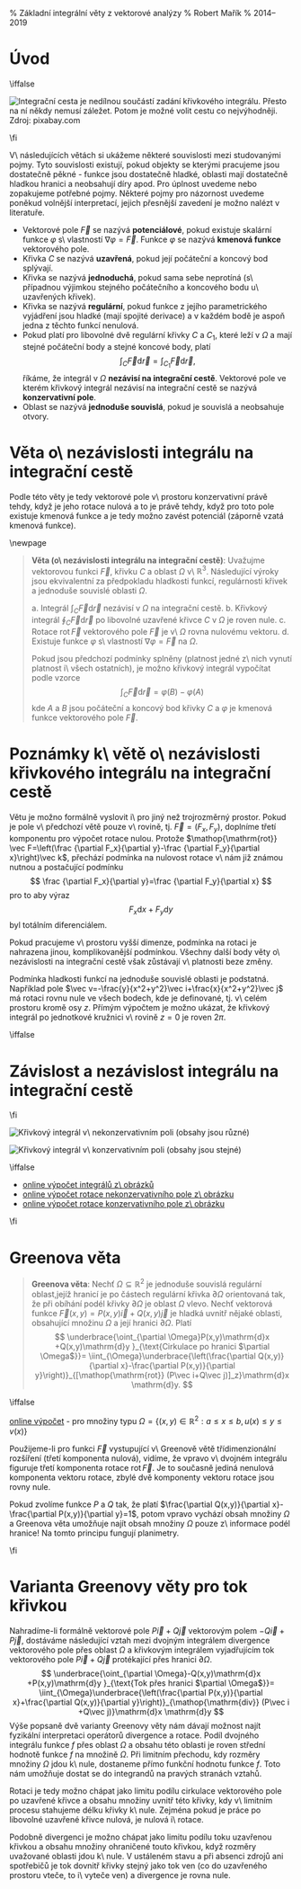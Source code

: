 % Základní integrální věty z vektorové analýzy
% Robert Mařík
% 2014–2019

# Úvod 

\iffalse 

<div class='obtekat'>

![Integrační cesta je nedílnou součástí zadání křivkového integrálu. Přesto na ní někdy nemusí záležet. Potom je možné volit cestu co nejvýhodněji. Zdroj: pixabay.com](cesta.jpg)

</div>

\fi



V\ následujících větách si ukážeme některé souvislosti mezi
studovanými pojmy. Tyto souvislosti existují, pokud objekty se kterými
pracujeme jsou dostatečně pěkné - funkce jsou dostatečně hladké,
oblasti mají dostatečně hladkou hranici a neobsahují díry apod.  Pro
úplnost uvedeme nebo zopakujeme potřebné pojmy. Některé pojmy pro
názornost uvedeme poněkud volnější interpretací, jejich přesnější zavedení je
možno nalézt v literatuře.

* Vektorové pole $\vec F$ se nazývá **potenciálové**, pokud
  existuje skalární funkce $\varphi$ s\ vlastností $\nabla \varphi=\vec
  F$. Funkce $\varphi$ se nazývá **kmenová funkce** vektorového
  pole.
* Křivka $C$ se nazývá **uzavřená**, pokud její počáteční a koncový bod
  splývají.
* Křivka se nazývá **jednoduchá**, pokud sama sebe neprotíná
  (s\ případnou výjimkou stejného počátečního a koncového bodu
  u\ uzavřených křivek).
* Křivka se nazývá **regulární**, pokud funkce z jejího parametrického
  vyjádření jsou hladké (mají spojité derivace) a v každém bodě je
  aspoň jedna z těchto funkcí nenulová.
* Pokud platí pro libovolné dvě regulární křivky $C$ a $C_1$, které leží v
  $\Omega$ a mají stejné počáteční body a stejné koncové body, platí
  $$
  \int_C \vec F\mathrm{d}\vec r=\int_{C_1} \vec F\mathrm{d}\vec r,
  $$
  říkáme, že integrál v $\Omega$ **nezávisí na integrační
  cestě**. Vektorové pole
  ve kterém křivkový integrál nezávisí na integrační cestě se nazývá
  **konzervativní pole**.
* Oblast se nazývá **jednoduše souvislá**, pokud je souvislá a
  neobsahuje otvory.

# Věta o\ nezávislosti integrálu na integrační cestě

Podle této věty je tedy vektorové pole v\ prostoru
konzervativní právě tehdy, když je jeho rotace nulová a to je právě
tehdy, když pro toto pole existuje kmenová funkce a je tedy možno
zavést potenciál (záporně vzatá kmenová funkce).

\newpage

>  **Věta (o\ nezávislosti integrálu na integrační cestě)**:
>  Uvažujme vektorovou funkci $\vec F$, křivku $C$ a oblast $\Omega$ 
>  v\ $\mathbb{R}^3$. Následující výroky jsou ekvivalentní za předpokladu
>  hladkosti funkcí, regulárnosti křivek a jednoduše souvislé oblasti
>  $\Omega$.
>
>  a. Integrál $\int_C \vec F\mathrm{d}\vec r$ nezávisí v $\Omega$ na
>    integrační cestě.
>  b. Křivkový integrál $\oint_C \vec F\mathrm{d}\vec r$ po libovolné
>    uzavřené křivce $C$ v $\Omega$ je roven nule.
>  c. Rotace $\mathop{\mathrm{rot}} \vec F$ vektorového pole $\vec F$ je v\ $\Omega$
>    rovna nulovému vektoru.
>  d. Existuje funkce $\varphi$ s\ vlastností $\nabla\varphi=\vec F$
>    na $\Omega$.
>
>  Pokud jsou předchozí podmínky splněny (platnost jedné z\ nich vynutí
>  platnost i\ všech ostatních), je možno křivkový integrál vypočítat
>  podle vzorce
>  $$
>    \int_C \vec F\mathrm{d}\vec r=\varphi(B)-\varphi(A)
>  $$
>  kde $A$ a $B$ jsou počáteční a koncový bod křivky $C$ a $\varphi$ je
>  kmenová funkce vektorového pole $\vec F$.

# Poznámky k\ větě o\ nezávislosti křivkového integrálu na integrační cestě

Větu je možno formálně vyslovit i\ pro jiný než trojrozměrný
prostor. Pokud je pole v\ předchozí větě pouze v\ rovině, tj. $\vec
F=(F_x, F_y)$, doplníme třetí komponentu pro výpočet rotace
nulou. Protože $\mathop{\mathrm{rot}} \vec F=\left(\frac {\partial F_x}{\partial y}-\frac {\partial F_y}{\partial x}\right)\vec k$, přechází podmínka na nulovost rotace v\ nám již známou nutnou a postačující podmínku 
$$
\frac {\partial F_x}{\partial y}=\frac {\partial F_y}{\partial x}
$$
pro to aby výraz
$$F_x\mathrm{d}x+F_y\mathrm{d}y$$ byl totálním diferenciálem.  

Pokud pracujeme v\ prostoru vyšší dimenze, podmínka na rotaci je
nahrazena jinou, komplikovanější podmínkou. Všechny další body věty 
o\ nezávislosti na integrační cestě však zůstávají v\ platnosti beze
změny.

Podmínka hladkosti funkcí na jednoduše souvislé oblasti je
podstatná. Například pole $\vec v=-\frac{y}{x^2+y^2}\vec
i+\frac{x}{x^2+y^2}\vec j$ má rotaci rovnu nule ve všech bodech, kde
je definované, tj. v\ celém prostoru kromě osy $z$. Přímým výpočtem je
možno ukázat, že křivkový integrál po jednotkové kružnici v\ rovině
$z=0$ je roven $2\pi$.

\iffalse


# Závislost a nezávislost integrálu na integrační cestě


\fi

<div class='sloupce'>

![Křivkový integrál v\ nekonzervativním poli (obsahy jsou různé)](nezavislost_na_ceste_1.png)

![Křivkový integrál v\ konzervativním poli (obsahy jsou stejné)](nezavislost_na_ceste_2.png)

</div>


\iffalse


* [online výpočet integrálů z\ obrázků](https://sagecell.sagemath.org/?z=eJx1kUFOwzAQRfeVeoeRlQgbDK3THcIsEVI2XbALKTKJS6OEJNhOSY7CgbgX4zQVrRCWLHs0_4-fvvfKAL3o-cDdBZvP2qbSAiTQ62FhP4yj_Sa6GjYR4_15PWmjSfurg_63AFTNZ5mQVFw77rDKIkmzxtK2uHQLr7ZFfSy8OlsdtOA2q9Gc6y2UptiXzX54KWqn34yqgLZLDq3gUOJZCnY7nwEuo11nalp379oUmarODDe2e7W0l94ySDRd5sV2S7F07KoV_7UFtvmSC5Ys05Fo2xhYQ1HjTB8Wcvgcjgh213zSnXuvKLnbmXu_iQ_rvGewGd2v0XgLwfNeZ_AgaWh5aFlwt8AWCYFWyumerv27_HgXKWNjUH6eU69dVSqZJCT-_sKMFOHkscnrximSpgeRx41H3AxZswj36gh7MuRGta2uc5oYEvQytAGHYJhO91zUCUaQBiScqOITqnik4n9-aUTn4KE5xON9lKYMnz1JBAkqTScODjutcm1eTPMpn0ynGfsB9VrANw==&lang=sage)
* [online výpočet rotace nekonzervativního pole z\ obrázku](https://sagecell.sagemath.org/?z=eJyNUtFuwiAUfTfxH26MWyHiVn1cwut-YtUGbVESKB1FBxr_fUCbdvFpfaD3cA_3wLnXEU9u9MoMyhx4uGV4PpvPOHJxH1O09u_dt7HI7bcrv99i4p5wng44JRoCTjFHwKfYhxgo5AQ2JK2RVokrp6gSnCP-le-Iw6sBbHbEj2C7C9r4rROqlYL7kl-kREHneDFyvJpiLZJMHSoG7sM9k0kxn8Hzh2BSu-H1pOYxgQm5MZVH3pjKI3E9lXAYcHp9d9Y_6GyVRGaxLA71STR3JsWpqasHFNf6CJ-vFF46KAro71UoZs-6vae_UfdgzOPxL6bRdmQCjcy6qUa15eIlnQrO2NqhYBYNdtHY4-AogX47tuE5M6QGi__mcP_IVmpbBl2rTclFLSuULEntyDGJjgxxqBaiNBJxIiL0JE2F7yHr2lCnNMwKTcN4HLXUhmYHeakz_AscysmD&lang=sage)
* [online výpočet rotace konzervativního pole z\ obrázku](https://sagecell.sagemath.org/?z=eJyNUsGOwiAQvZv4DxOjW4i4Wz1uwnV_YqsN2qIkUBqKLmj89wXatBtPy6HM8F7nwZtxxJM7vTGDMgce7hmez-Yzjlw8xxRt_Adyh93aH3aYuD9xnohOiYaAU8wR8Cn2IQYKOYEtSd9Iq8SNU1QJzhH_zvfE4fWQbPfEj8luHzTxeydUKwX3Jb9KiYLO6WrkeCXFWiSZOlYM3Kd7JZNiPoPXhWBSu-PNpOYxgSlzI5RH3gjlkbiZSjgMOL2-u-gfdLFKIrNYFsf6LJoHk-Lc1NUTilt9gq83CqsOigL6exWK2YtuH2k36hGMeT7_xTTajkygkVk31ai2XKzSX8EZWzsUzKLBLhp7Gxwl0B_HNrwiAzRY_BfD_SNbqW0ZdK02JRe1rFCyJLUjxyQ6MsShWojSSMSJiKknaSp8n7KuDXVKw6zQNIzHSUttaHaU1zrDvy_pxe8=&lang=sage)

<!--

* [online výpočet integrálů z\ obrázků](http://user.mendelu.cz/marik/akademie/sagecell.php?short=1&in=var+%28%27x%2Cy%2Ct%27%29%0D%0Apole1+%3D+%28-y%2Fsqrt%28x%5E2%2By%5E2%29%2Cx%2Fsqrt%28x%5E2%2By%5E2%29%29%0D%0Apole2+%3D+%28-y%2F%28x%5E2%2By%5E2%29%2C+x%2F%28x%5E2%2By%5E2%29+%29%0D%0A%0D%0Ac1%3D%281-t%2Ct%29%0D%0Ac2%3D%28cos%28pi%2At%2F2%29%2C+sin%28pi%2At%2F2%29+%29%0D%0Ac3%3D%281-t%2C+t%5E3%29%0D%0A%0D%0Adef+krivkovy_integral+%28p0%2C+p1%2C+k0%2C+k1%29%3A%0D%0A++++return%28numerical_integral+%28p0.subs%28x%3Dk0%2C+y%3Dk1%29%2Adiff%28k0%2Ct%29%2Bp1.subs%28x%3Dk0%2C+y%3Dk1%29%2Adiff%28k1%2Ct%29%2C0%2C1%29%5B0%5D%29%0D%0A%0D%0Afor+P+in+%28pole1%2C+pole2%29%3A%0D%0A++++show%28html%28%22%3Chr%3E%3Chr%3E%22%29%29%0D%0A++++show%28html%28r%22%3Ch2%3EPole%3A+%24%5Cvec+F%3D%28%25s%2C%25s%29%24%3C%2Fh2%3E%22%25+%28latex%28P%5B0%5D%29%2Clatex%28P%5B1%5D%29%29%29+%29%0D%0A++++tabulka%3D%5B%5B%22K%C5%99ivka%22%2C%22Hodnota%22%5D%5D%0D%0A++++for+K+in+%28c1%2C+c2%2C+c3%29%3A%0D%0A++++++++tabulka.append%28%5Br%22%24x%3D%25s%24%2C+%24y%3D%25s%24%2C+%24t%5Cin%5B0%2C1%5D%24%22%25%28latex%28K%5B0%5D%29%2Clatex%28K%5B1%5D%29%29%2Ckrivkovy_integral%28P%5B0%5D%2C+P%5B1%5D%2C+K%5B0%5D%2C+K%5B1%5D%29%5D%29+++%0D%0A++++show%28table%28tabulka%2C+header_row%3DTrue%29%29)
* [online výpočet rotace nekonzervativního pole z\ obrázku](http://user.mendelu.cz/marik/akademie/sagecell.php?short=1&in=x%2Cy%2Cz%3Dvar%28%27x+y+z%27%29%0D%0A%0D%0Af%28x%2Cy%2Cz%29%3D%28-y%2Fsqrt%28x%5E2%2By%5E2%29%2Cx%2Fsqrt%28x%5E2%2By%5E2%29%2C0%29%0D%0A%0D%0Axmin%2C+xmax%2C+ymin%2C+ymax+%3D+0%2C+1%2C+0%2C+1%0D%0A%0D%0Adivf%3D%28diff%28f%5B0%5D%2Cx%29%2Bdiff%28f%5B1%5D%2Cy%29%2Bdiff%28f%5B2%5D%2Cz%29%29.simplify_full%28%29%0D%0Acurlf%28x%2Cy%2Cz%29%3Dmap%28lambda+x%3Ax.simplify_full%28%29%2C%5C%0D%0A+++++++++++++++++%28+diff%28f%5B1%5D%2Cz%29-diff%28f%5B2%5D%2Cy%29%2C+diff%28f%5B2%5D%2Cx%29-diff%28f%5B0%5D%2Cz%29%2C+diff%28f%5B0%5D%2Cy%29-diff%28f%5B1%5D%2Cx%29+%29%29%0D%0A%0D%0Ashow%28html%28r%22%24%5Cbegin%7Baligned%7D+%5Cvec+F%26%3D+%25s+%5C%5C+%5C%0D%0A+++%5Cmathop%7B%5Cmathrm%7Bdiv%7D%7D%5Cvec+F%26%3D+%25s+%5C%5C+%5C%0D%0A+++%5Cmathop%7B%5Cmathrm%7Brot%7D%7D%5Cvec+F%26+%3D%25s+%5Cend%7Baligned%7D%24%22%25%0D%0A+++%28latex%28f%28x%3Dx%2Cy%3Dy%2Cz%3Dz%29%29%2C+latex%28divf%28x%3Dx%2Cy%3Dy%2Cz%3Dz%29%29%2C++latex%28curlf%28x%3Dx%2Cy%3Dy%2Cz%3Dz%29%29%29%29%29%0D%0A%0D%0Aplot_vector_field%28%28f%5B0%5D%28x%2Cy%2C0%29%2Cf%5B1%5D%28x%2Cy%2C0%29%29%2C+%28x%2Cxmin%2Cxmax%29%2C+%28y%2Cymin%2Cymax%29%2C+aspect_ratio%3D1%2C+color%3D%27blue%27%29)
* [online výpočet rotace konzervativního pole z\ obrázku](http://user.mendelu.cz/marik/akademie/sagecell.php?short=1&in=x%2Cy%2Cz%3Dvar%28%27x+y+z%27%29%0D%0A%0D%0Af%28x%2Cy%2Cz%29%3D%28-y%2F%28x%5E2%2By%5E2%29%2Cx%2F%28x%5E2%2By%5E2%29%2C0%29%0D%0A%0D%0Axmin%2C+xmax%2C+ymin%2C+ymax+%3D+0%2C+1%2C+0%2C+1%0D%0A%0D%0Adivf%3D%28diff%28f%5B0%5D%2Cx%29%2Bdiff%28f%5B1%5D%2Cy%29%2Bdiff%28f%5B2%5D%2Cz%29%29.simplify_full%28%29%0D%0Acurlf%28x%2Cy%2Cz%29%3Dmap%28lambda+x%3Ax.simplify_full%28%29%2C%5C%0D%0A+++++++++++++++++%28+diff%28f%5B1%5D%2Cz%29-diff%28f%5B2%5D%2Cy%29%2C+diff%28f%5B2%5D%2Cx%29-diff%28f%5B0%5D%2Cz%29%2C+diff%28f%5B0%5D%2Cy%29-diff%28f%5B1%5D%2Cx%29+%29%29%0D%0A%0D%0Ashow%28html%28r%22%24%5Cbegin%7Baligned%7D+%5Cvec+F%26%3D+%25s+%5C%5C+%5C%0D%0A+++%5Cmathop%7B%5Cmathrm%7Bdiv%7D%7D%5Cvec+F%26%3D+%25s+%5C%5C+%5C%0D%0A+++%5Cmathop%7B%5Cmathrm%7Brot%7D%7D%5Cvec+F%26+%3D%25s+%5Cend%7Baligned%7D%24%22%25%0D%0A+++%28latex%28f%28x%3Dx%2Cy%3Dy%2Cz%3Dz%29%29%2C+latex%28divf%28x%3Dx%2Cy%3Dy%2Cz%3Dz%29%29%2C++latex%28curlf%28x%3Dx%2Cy%3Dy%2Cz%3Dz%29%29%29%29%29%0D%0A%0D%0Aplot_vector_field%28%28f%5B0%5D%28x%2Cy%2C0%29%2Cf%5B1%5D%28x%2Cy%2C0%29%29%2C+%28x%2Cxmin%2Cxmax%29%2C+%28y%2Cymin%2Cymax%29%2C+aspect_ratio%3D1%2C+color%3D%27blue%27%29)

-->

\fi

# Greenova věta

> **Greenova věta**:  Nechť $\Omega\subseteq\mathbb{R}^2$ je jednoduše souvislá regulární oblast,jejíž hranicí je po částech regulární křivka $\partial \Omega$
> orientovaná tak, že při obíhání podél křivky $\partial \Omega$ je
> oblast $\Omega$ vlevo. Nechť vektorová funkce $\vec
> F(x,y)=P(x,y)\vec i+Q(x,y)\vec j$ je hladká uvnitř nějaké oblasti,
> obsahující množinu $\Omega$ a její hranici $\partial \Omega$. Platí
> $$   \underbrace{\oint_{\partial \Omega}P(x,y)\mathrm{d}x +Q(x,y)\mathrm{d}y }_{\text{Cirkulace po hranici $\partial \Omega$}}=   \iint_{\Omega}\underbrace{\left(\frac{\partial Q(x,y)}{\partial x}-\frac{\partial P(x,y)}{\partial y}\right)}_{[\mathop{\mathrm{rot}} (P\vec i+Q\vec j)]_z}\mathrm{d}x \mathrm{d}y. $$

\iffalse

[online výpočet](http://user.mendelu.cz/marik/akademie/sagecell.php?short=1&in=var%28%27x+y+t%27%29%0D%0A%0D%0Av%3Dsqrt%281-x%5E2%29%0D%0Au%3D0%0D%0Aa%3D0%0D%0Ab%3D1%0D%0AP%3D-y%2F3%0D%0AQ%3Dx%2F3%0D%0Adef+shtml%28x%29%3A%0D%0A++++return+show%28html%28x%29%29%0D%0A%0D%0Ashtml%28%22%3Ch3%3EZad%C3%A1n%C3%AD%3C%2Fh3%3E%22%29%0D%0Ashtml%28%22%24%5COmega%3D%5C%7B%28x%2Cy%29%5Cin%5Cmathbb%7BR%7D%5E2%3A%25s%5Cleq+x+%5Cleq+%25s%2C+%25s%5Cleq+y+%5Cleq+%25s%5C%7D%24%5C%0D%0A++%22%25%28latex%28a%29%2Clatex%28b%29%2C+latex%28u%29%2C+latex%28v%29%29%29%0D%0Ashtml%28%22%24P%28x%2Cy%29%3D%25s%24%22%25latex%28P%29%29%0D%0Ashtml%28%22%24Q%28x%2Cy%29%3D%25s%24%22%25latex%28Q%29%29%0D%0Ashtml%28r%22%3Chr%3E%3Ch3%3EDvojn%C3%BD+integr%C3%A1l%3C%2Fh3%3E%22%29%0D%0Ashtml%28r%22%24%5Cfrac%7B%5Cpartial+Q%7D%7B%5Cpartial+x%7D%28x%2Cy%29%3D%25s%24%22%25latex%28diff%28Q%2Cx%29.simplify_full%28%29%29%29%0D%0Ashtml%28r%22%24%5Cfrac%7B%5Cpartial+P%7D%7B%5Cpartial+y%7D%28x%2Cy%29%3D%25s%24%22%25latex%28diff%28P%2Cy%29.simplify_full%28%29%29%29%0D%0A%0D%0Aintegrand+%3D+%28diff%28Q%2Cx%29+-+diff%28P%2Cy%29%29.simplify_full%28%29%0D%0A%0D%0Avysledek_integralu%3Dnumerical_integral%28lambda+x%3A+numerical_integral%28lambda+y%3A+%5C%0D%0A++++integrand.subs%28x%3Dx%2C+y%3Dy%29%2C%28u.subs%28x%3Dx%29%2Cv.subs%28x%3Dx%29+%29%29%5B0%5D%2C%28a%2Cb%29%29%5B0%5D%0D%0A%0D%0A%0D%0Ashtml%28r%22%24%5Ciint_%7B%5COmega%7D%5Cfrac%7B%5Cpartial+Q%7D%7B%5Cpartial+x%7D-%5Cfrac%7B%5Cpartial+P%7D%7B%5Cpartial+y%7D%5C%0D%0A++++%5Cmathrm%7Bd%7Dx%5Cmathrm%7Bd%7Dy%3D%25s%24%22%25latex%28vysledek_integralu%29%29%0D%0A%0D%0Ashtml%28r%22%3Chr%3E%3Ch3%3EK%C5%99ivkov%C3%BD+integr%C3%A1l%3C%2Fh3%3E%22%29%0D%0A%0D%0Adef+krivkovy_integral+%28P%2C+Q%2C+k0%2C+k1%29%3A%0D%0A++++vysledek%3D+numerical_integral+%28P.subs%28x%3Dk0%2C+y%3Dk1%29%2Adiff%28k0%2Ct%29%2BQ.subs%28x%3Dk0%2C+y%3Dk1%29%2Adiff%28k1%2Ct%29%2C0%2C1%29%5B0%5D%0D%0A++++return+%28vysledek%2C+r%22K%C5%99ivka%3A+%24x%3D%25s%2C+y%3D%25s%2C+t%5Cin%5B0%2C1%5D%24%22%25%28latex%28k0%29%2Clatex%28k1%29%29%2C+r%22%24%5Cint_C+Pdx%2BQdy%3D%25s%24%22%25+%5C%0D%0A+++++++latex%28vysledek%29%29%0D%0A++++%0D%0A%0D%0ASUMA%3D0%0D%0A%0D%0A++%0D%0Ak0%3Da%2Bt%2A%28b-a%29++++%0D%0Ak1%3Du.subs%28x%3Da%2Bt%2A%28b-a%29%29%0D%0AK%3Dkrivkovy_integral%28P%2C+Q%2C+k0%2C+k1%29%0D%0ASUMA%3DSUMA%2BK%5B0%5D%0D%0ATABULKA%3D%5B%5BK%5B1%5D%2CK%5B2%5D%5D%5D%0D%0A%0D%0Ak0%3Db++++%0D%0Aif+%28n%28u.subs%28x%3Db%29-v.subs%28x%3Db%29%29%21%3Dn%280.0%29%29%3A%0D%0A++++k1%3Du.subs%28x%3Db%29-t%2A%28u.subs%28x%3Db%29-v.subs%28x%3Db%29%29%0D%0A++++K%3Dkrivkovy_integral%28P%2C+Q%2C+k0%2C+k1%29%0D%0A++++SUMA%3DSUMA%2BK%5B0%5D%0D%0A++++TABULKA.append%28%5BK%5B1%5D%2CK%5B2%5D%5D%29%0D%0A%0D%0Ak0%3Db-t%2A%28b-a%29++++%0D%0Ak1%3Dv.subs%28x%3Db-t%2A%28b-a%29%29%0D%0AK%3Dkrivkovy_integral%28P%2C+Q%2C+k0%2C+k1%29%0D%0ASUMA%3DSUMA%2BK%5B0%5D%0D%0ATABULKA.append%28%5BK%5B1%5D%2CK%5B2%5D%5D%29%0D%0A%0D%0Ak0%3Da++++%0D%0Aif+%28n%28u.subs%28x%3Da%29-v.subs%28x%3Da%29%29%21%3Dn%280.0%29%29%3A%0D%0A++++k1%3Dv.subs%28x%3Da%29%2Bt%2A%28u.subs%28x%3Da%29-v.subs%28x%3Da%29%29%0D%0A++++K%3Dkrivkovy_integral%28P%2C+Q%2C+k0%2C+k1%29%0D%0A++++SUMA%3DSUMA%2BK%5B0%5D%0D%0A++++TABULKA.append%28%5BK%5B1%5D%2CK%5B2%5D%5D%29%0D%0A%0D%0Ashtml%28table%28TABULKA%2C+header_row%3D%5B%22K%C5%99ivka%22%2C%22Integr%C3%A1l%22%5D%29%29%0D%0Ashtml%28r%22Celkem%3A+%24%5Coint_CPdx%2BQdy%3D%25s%24%22%25latex%28SUMA%29%29%0D%0A%0D%0APL%3Dplot%28u%2C%28x%2Ca%2Cb%29%2C+fill%3Dv%29%0D%0APL%3DPL%2Bplot%28v%2C%28x%2Ca%2Cb%29%2C+color%3D%27red%27%29%0D%0APL%3DPL%2Bplot_vector_field%28%28P%2CQ%29%2C+%28x%2CPL.xmin%28%29%2CPL.xmax%28%29%29%2C+%28y%2CPL.ymin%28%29%2CPL.ymax%28%29%29%29%0D%0APL.show%28aspect_ratio%3D1%29) - pro množiny typu $\Omega=\{(x,y)\in\mathbb{R}^2: a\leq x \leq b, u(x)\leq y \leq v(x)\}$


Použijeme-li pro funkci $\vec F$ vystupující v\ Greenově větě
třídimenzionální rozšíření (třetí komponenta nulová),
vidíme, že vpravo v\ dvojném integrálu figuruje třetí komponenta rotace
$\mathop{\mathrm{rot}} \vec F$. Je to současně jediná nenulová komponenta vektoru
rotace, zbylé dvě komponenty vektoru rotace jsou rovny nule.

Pokud zvolíme funkce $P$ a $Q$ tak, že platí $\frac{\partial
Q(x,y)}{\partial x}-\frac{\partial P(x,y)}{\partial y}=1$, potom
vpravo vychází obsah množiny $\Omega$ a Greenova věta umožňuje najít
obsah množiny $\Omega$ pouze z\ informace podél hranice! Na tomto
principu fungují planimetry.

\fi

# Varianta Greenovy věty pro tok křivkou 

Nahradíme-li formálně vektorové pole $P\vec i+Q\vec j$ vektorovým polem $-Q\vec
i+P\vec j$, dostáváme následující vztah mezi dvojným integrálem
divergence vektorového pole přes oblast $\Omega$ a křivkovým
integrálem vyjadřujícím tok vektorového pole $P\vec i+Q\vec j$
protékající přes hranici $\partial \Omega$.
$$
  \underbrace{\oint_{\partial \Omega}-Q(x,y)\mathrm{d}x +P(x,y)\mathrm{d}y }_{\text{Tok přes hranici $\partial \Omega$}}=
  \iint_{\Omega}\underbrace{\left(\frac{\partial P(x,y)}{\partial x}+\frac{\partial Q(x,y)}{\partial y}\right)}_{\mathop{\mathrm{div}} (P\vec i +Q\vec j)}\mathrm{d}x \mathrm{d}y 
$$
Výše popsaně dvě varianty Greenovy věty nám dávají možnost najít
fyzikální interpretaci operátorů divergence a rotace. Podíl dvojného
integrálu funkce $f$ přes oblast $\Omega$ a obsahu této oblasti je
roven střední hodnotě funkce $f$ na množině $\Omega$.  Při limitním
přechodu, kdy rozměry množiny $\Omega$ jdou k\ nule, dostaneme přímo
funkční hodnotu funkce $f$. Toto nám umožňuje dostat se do integrandů
na pravých stranách vztahů.

Rotaci je tedy možno chápat jako limitu podílu cirkulace vektorového
pole po uzavřené křivce a obsahu množiny uvnitř této křivky, kdy
v\ limitním procesu stahujeme délku křivky k\ nule. Zejména pokud je
práce po libovolné uzavřené křivce nulová, je nulová i\ rotace.

Podobně divergenci je možno chápat jako limitu podílu toku uzavřenou
křivkou a obsahu množiny ohraničené touto křivkou, když rozměry
uvažované oblasti jdou k\ nule. V ustáleném stavu a při absenci zdrojů
ani spotřebičů je tok dovnitř křivky stejný jako tok ven (co do
uzavřeného prostoru vteče, to i\ vyteče ven) a divergence je rovna
nule.

